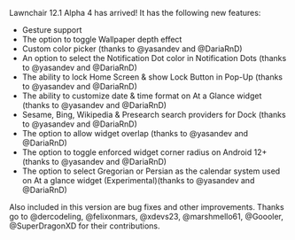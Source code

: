 Lawnchair 12.1 Alpha 4 has arrived! It has the following new features:

- Gesture support
- The option to toggle Wallpaper depth effect
- Custom color picker (thanks to @yasandev and @DariaRnD)
- An option to select the Notification Dot color in Notification Dots (thanks to @yasandev and @DariaRnD)
- The ability to lock Home Screen & show Lock Button in Pop-Up (thanks to @yasandev and @DariaRnD)
- The ability to customize date & time format on At a Glance widget (thanks to @yasandev and @DariaRnD)
- Sesame, Bing, Wikipedia & Presearch search providers for Dock (thanks to @yasandev and @DariaRnD)
- The option to allow widget overlap (thanks to @yasandev and @DariaRnD)
- The option to toggle enforced widget corner radius on Android 12+ (thanks to @yasandev and @DariaRnD)
- The option to select Gregorian or Persian as the calendar system used on At a glance widget (Experimental)(thanks to @yasandev and @DariaRnD)

Also included in this version are bug fixes and other improvements. Thanks go to @dercodeling, @felixonmars, @xdevs23, @marshmello61, @Goooler, @SuperDragonXD for their contributions.